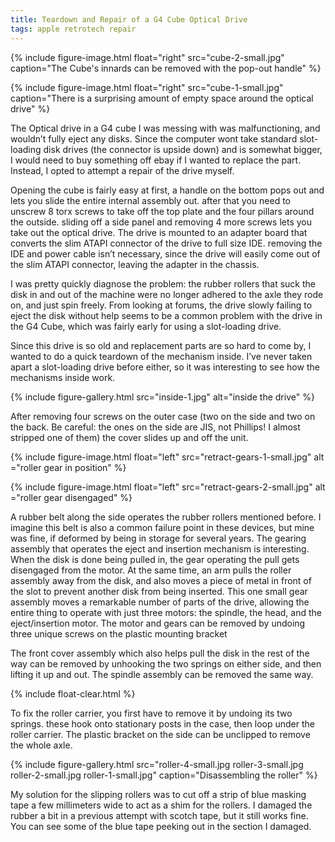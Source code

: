 ```yaml
---
title: Teardown and Repair of a G4 Cube Optical Drive
tags: apple retrotech repair
---
```

{% include figure-image.html
  float="right"
  src="cube-2-small.jpg"
  caption="The Cube's innards can be removed with the pop-out handle" %}

{% include figure-image.html
  float="right"
  src="cube-1-small.jpg"
  caption="There is a surprising amount of empty space around the optical drive" %}

The Optical drive in a G4 cube I was messing with was malfunctioning, and wouldn’t fully eject any disks. Since the computer wont take standard slot-loading disk drives (the connector is upside down) and is somewhat bigger, I would need to buy something off ebay if I wanted to replace the part. Instead, I opted to attempt a repair of the drive myself.

Opening the cube is fairly easy at first, a handle on the bottom pops out and lets you slide the entire internal assembly out. after that you need to unscrew 8 torx screws to take off the top plate and the four pillars around the outside. sliding off a side panel and removing 4 more screws lets you take out the optical drive. The drive is mounted to an adapter board that converts the slim ATAPI connector of the drive to full size IDE. removing the IDE and power cable isn’t necessary, since the drive will easily come out of the slim ATAPI connector, leaving the adapter in the chassis.

I was pretty quickly diagnose the problem: the rubber rollers that suck the disk in and out of the machine were no longer adhered to the axle they rode on, and just spin freely. From looking at forums, the drive slowly failing to eject the disk without help seems to be a common problem with the drive in the G4 Cube, which was fairly early for using a slot-loading drive.

Since this drive is so old and replacement parts are so hard to come by, I wanted to do a quick teardown of the mechanism inside. I’ve never taken apart a slot-loading drive before either, so it was interesting to see how the mechanisms inside work.


{% include figure-gallery.html
  src="inside-1.jpg"
  alt="inside the drive" %}

After removing four screws on the outer case (two on the side and two on the back. Be careful: the ones on the side are JIS, not Phillips! I almost stripped one of them) the cover slides up and off the unit.

{% include figure-image.html
    float="left"
    src="retract-gears-1-small.jpg"
    alt ="roller gear in position" %}

{% include figure-image.html
    float="left"
    src="retract-gears-2-small.jpg"
    alt ="roller gear disengaged" %}


A rubber belt along the side operates the rubber rollers mentioned before. I imagine this belt is also a common failure point in these devices, but mine was fine, if deformed by being in storage for several years. The gearing assembly that operates the eject and insertion mechanism is interesting. When the disk is done being pulled in, the gear operating the pull gets disengaged from the motor. At the same time, an arm pulls the roller assembly away from the disk, and also moves a piece of metal in front of the slot to prevent another disk from being inserted. This one small gear assembly moves a remarkable number of parts of the drive, allowing the entire thing to operate with just three motors: the spindle, the head, and the eject/insertion motor.  The motor and gears can be removed by undoing three unique screws on the plastic mounting bracket

The front cover assembly which also helps pull the disk in the rest of the way can be removed by unhooking the two springs on either side, and then lifting it up and out. The spindle assembly can be removed the same way.

{% include float-clear.html %}

To fix the roller carrier, you first have to remove it by undoing its two springs. these hook onto stationary posts in the case, then loop under the roller carrier. The plastic bracket on the side can be unclipped to remove the whole axle.

{% include figure-gallery.html
  src="roller-4-small.jpg roller-3-small.jpg roller-2-small.jpg roller-1-small.jpg"
  caption="Disassembling the roller" %}

My solution for the slipping rollers was to cut off a strip of blue masking tape a few millimeters wide to act as a shim for the rollers. I damaged the rubber a bit in a previous attempt with scotch tape, but it still works fine. You can see some of the blue tape peeking out in the section I damaged.
